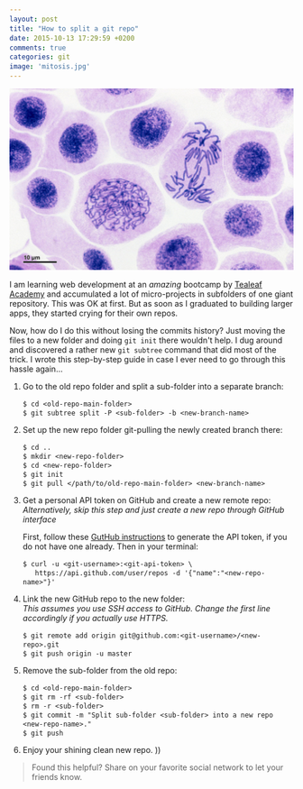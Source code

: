 ```yaml
---
layout: post
title: "How to split a git repo"
date: 2015-10-13 17:29:59 +0200
comments: true
categories: git
image: 'mitosis.jpg'
---
```


![Spinning off](mitosis.jpg)

I am learning web development at an *amazing* bootcamp by [Tealeaf Academy][tl] and accumulated a lot of micro-projects in subfolders of one giant repository. This was OK at first. But as soon as I graduated to building larger apps, they started crying for their own repos.

Now, how do I do this without losing the commits history? Just moving the files to a new folder and doing `git init` there wouldn't help. I dug around and discovered a rather new `git subtree` command that did most of the trick. I wrote this step-by-step guide in case I ever need to go through this hassle again...

1. Go to the old repo folder and split a sub-folder into a separate branch:

    ~~~console
    $ cd <old-repo-main-folder>
    $ git subtree split -P <sub-folder> -b <new-branch-name>
    ~~~

2. Set up the new repo folder git-pulling the newly created branch there:

    ~~~console
    $ cd ..
    $ mkdir <new-repo-folder>
    $ cd <new-repo-folder>
    $ git init
    $ git pull </path/to/old-repo-main-folder> <new-branch-name>
    ~~~

3. Get a personal API token on GitHub and create a new remote repo:  
*Alternatively, skip this step and just create a new repo through GitHub interface*

    First, follow these [GutHub instructions][token] to generate the API token, if you do not have one already. Then in your terminal:

    ~~~console
    $ curl -u <git-username>:<git-api-token> \
       https://api.github.com/user/repos -d '{"name":"<new-repo-name>"}'
    ~~~

4. Link the new GitHub repo to the new folder:  
*This assumes you use SSH access to GitHub. Change the first line accordingly if you actually use HTTPS.*

    ~~~console
    $ git remote add origin git@github.com:<git-username>/<new-repo>.git
    $ git push origin -u master
    ~~~

5. Remove the sub-folder from the old repo:

    ~~~console
    $ cd <old-repo-main-folder>
    $ git rm -rf <sub-folder>
    $ rm -r <sub-folder>
    $ git commit -m "Split sub-folder <sub-folder> into a new repo <new-repo-name>."
    $ git push
    ~~~

6. Enjoy your shining clean new repo. ))

>Found this helpful? Share on your favorite social network to let your friends know.

[token]: https://github.com/blog/1509-personal-api-tokens
[tl]: http://www.gotealeaf.com/

